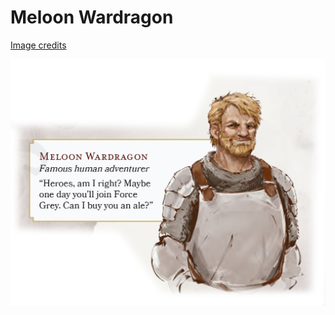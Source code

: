# Meloon Wardragon

[Image credits](http://media.wizards.com/2018/dnd/dragon/21/DRA21_WDH_Preview_ff.pdf)

![Meloon Wardragon](../images/Meloon-Wardragon.jpg)
